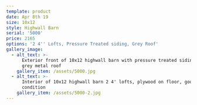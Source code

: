 ```yaml
---
template: product
date: Apr 8th 19
size: 10x12
style: Highwall Barn
serial: '5000'
price: 2165
options: '2 4'' Lofts, Pressure Treated siding, Grey Roof'
gallery_image:
  - alt_text: >-
      Exterior front of 10x12 highwall barn with pressure treated siding and a
      grey metal roof
    gallery_item: /assets/5000.jpg
  - alt_text: >-
      Interior of 10x12 highwall barn 2 4' lofts, plywood on floor, good
      condition
    gallery_item: /assets/5000-2.jpg
---
```


